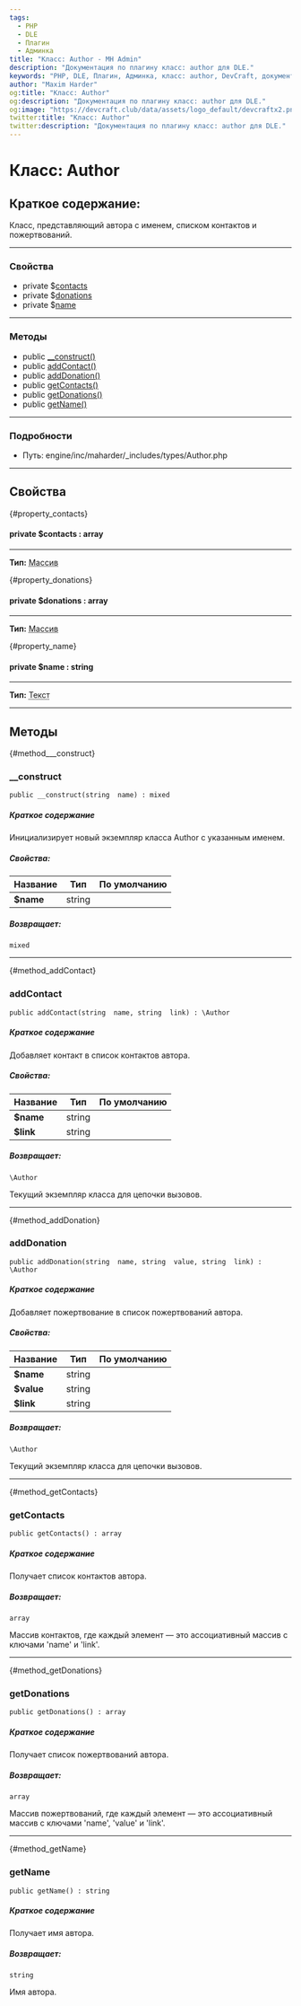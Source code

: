 ```yaml
---
tags:
  - PHP
  - DLE
  - Плагин
  - Админка
title: "Класс: Author - MH Admin"
description: "Документация по плагину класс: author для DLE."
keywords: "PHP, DLE, Плагин, Админка, класс: author, DevCraft, документация"
author: "Maxim Harder"
og:title: "Класс: Author"
og:description: "Документация по плагину класс: author для DLE."
og:image: "https://devcraft.club/data/assets/logo_default/devcraftx2.png"
twitter:title: "Класс: Author"
twitter:description: "Документация по плагину класс: author для DLE."
---
```


# Класс: Author

## Краткое содержание:

Класс, представляющий автора с именем, списком контактов и пожертвований.


---

### Свойства
* private $[contacts](#property_contacts)
* private $[donations](#property_donations)
* private $[name](#property_name)

---

### Методы

* public [__construct()](#method___construct)
* public [addContact()](#method_addContact)
* public [addDonation()](#method_addDonation)
* public [getContacts()](#method_getContacts)
* public [getDonations()](#method_getDonations)
* public [getName()](#method_getName)

---

### Подробности

* Путь: engine/inc/maharder/_includes/types/Author.php

---

## Свойства
[](){#property_contacts}
#### private $contacts : array
---
**Тип:** <abbr title="array">Массив</abbr>


[](){#property_donations}
#### private $donations : array
---
**Тип:** <abbr title="array">Массив</abbr>


[](){#property_name}
#### private $name : string
---
**Тип:** <abbr title="string">Текст</abbr>



---

## Методы

[](){#method___construct}
### __construct

```
public __construct(string  name) : mixed
```

##### Краткое содержание

Инициализирует новый экземпляр класса Author с указанным именем.

##### Свойства:

| Название | Тип | По умолчанию |
|----------|-----|----------|
| **$name** | string |  |

##### Возвращает:

```
mixed
```

---

[](){#method_addContact}
### addContact

```
public addContact(string  name, string  link) : \Author
```

##### Краткое содержание

Добавляет контакт в список контактов автора.

##### Свойства:

| Название | Тип | По умолчанию |
|----------|-----|----------|
| **$name** | string |  |
| **$link** | string |  |

##### Возвращает:

```
\Author
```
Текущий экземпляр класса для цепочки вызовов.

---

[](){#method_addDonation}
### addDonation

```
public addDonation(string  name, string  value, string  link) : \Author
```

##### Краткое содержание

Добавляет пожертвование в список пожертвований автора.

##### Свойства:

| Название | Тип | По умолчанию |
|----------|-----|----------|
| **$name** | string |  |
| **$value** | string |  |
| **$link** | string |  |

##### Возвращает:

```
\Author
```
Текущий экземпляр класса для цепочки вызовов.

---

[](){#method_getContacts}
### getContacts

```
public getContacts() : array
```

##### Краткое содержание

Получает список контактов автора.

##### Возвращает:

```
array
```
Массив контактов, где каждый элемент — это ассоциативный массив с ключами &#039;name&#039; и &#039;link&#039;.

---

[](){#method_getDonations}
### getDonations

```
public getDonations() : array
```

##### Краткое содержание

Получает список пожертвований автора.

##### Возвращает:

```
array
```
Массив пожертвований, где каждый элемент — это ассоциативный массив с ключами
&#039;name&#039;, &#039;value&#039; и &#039;link&#039;.

---

[](){#method_getName}
### getName

```
public getName() : string
```

##### Краткое содержание

Получает имя автора.

##### Возвращает:

```
string
```
Имя автора.
